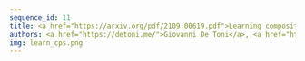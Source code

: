 ```yaml
---
sequence_id: 11
title: <a href="https://arxiv.org/pdf/2109.00619.pdf">Learning compositional programs with arguments and sampling</a>
authors: <a href="https://detoni.me/">Giovanni De Toni</a>, <a href="https://scholar.google.com/citations?user=kzYHFWMAAAAJ">Luca Erculiani</a>, <a href="https://disi.unitn.it/~passerini/">Andrea Passerini</a>
img: learn_cps.png
---
```

